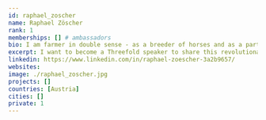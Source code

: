 ```yaml
---
id: raphael_zoscher
name: Raphael Zöscher
rank: 1
memberships: [] # ambassadors
bio: I am farmer in double sense - as a breeder of horses and as a part of the Threefold-grid. I am absolutely convinced about the Threefold technology and I want to become a Threefold speaker to share this revolutionary idea with people in Austria, Italy and France.My interests in Threefold lay at multiple layers from application development, blockchain to helping in social media engagement and marketing as well.
excerpt: I want to become a Threefold speaker to share this revolutionary idea with people in Austria.
linkedin: https://www.linkedin.com/in/raphael-zoescher-3a2b9657/
websites: 
image: ./raphael_zoscher.jpg
projects: []
countries: [Austria]
cities: []
private: 1
---
```

